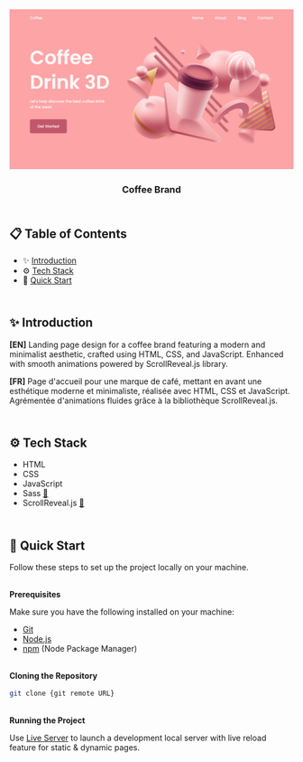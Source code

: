 <div align="center">
    <a href="https://coffee-3d-fv.netlify.app" target="_blank">
      <img src="design/preview.png" alt="Project Banner">
    </a>
  <h3 align="center">Coffee Brand</h3>
</div>

## <br /> 📋 <a name="table">Table of Contents</a>

- ✨ [Introduction](#introduction)
- ⚙️ [Tech Stack](#tech-stack)
- 🚀 [Quick Start](#quick-start)

## <br /> <a name="introduction">✨ Introduction</a>

**[EN]** Landing page design for a coffee brand featuring a modern and minimalist aesthetic, crafted using HTML, CSS, and JavaScript. Enhanced with smooth animations powered by ScrollReveal.js library.

**[FR]** Page d'accueil pour une marque de café, mettant en avant une esthétique moderne et minimaliste, réalisée avec HTML, CSS et JavaScript. Agrémentée d'animations fluides grâce à la bibliothèque ScrollReveal.js.

## <br /> <a name="tech-stack">⚙️ Tech Stack</a>

- HTML
- CSS
- JavaScript
- Sass [📄](https://sass-lang.com/documentation) 
- ScrollReveal.js [📄](https://scrollrevealjs.org/guide/hello-world.html) 

## <br /> <a name="quick-start">🚀 Quick Start</a>

Follow these steps to set up the project locally on your machine.

<br/>**Prerequisites**

Make sure you have the following installed on your machine:

- [Git](https://git-scm.com/)
- [Node.js](https://nodejs.org/en)
- [npm](https://www.npmjs.com/) (Node Package Manager)

<br/>**Cloning the Repository**

```bash
git clone {git remote URL}
```

<br/>**Running the Project**

Use [Live Server](https://marketplace.visualstudio.com/items?itemName=ritwickdey.LiveServer)
to launch a development local server with live reload feature for static & dynamic pages.
